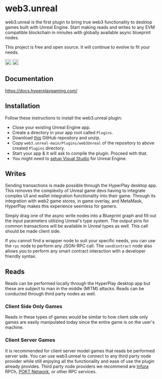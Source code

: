 # web3.unreal

web3.unreal is the first plugin to bring true web3 functionality to desktop games built with Unreal Engine. Start making reads and writes to any EVM compatible blockchain in minutes with globally available async blueprint nodes.

This project is free and open source. It will continue to evolve to fit your needs.

[<img alt="Discord" src="https://img.shields.io/discord/593655374469660673.svg?style=for-the-badge&label=Discord&logo=discord" height="20">](https://discord.gg/Vx4ky6ZbAK)
[<img alt="Twitter" src="https://img.shields.io/twitter/follow/espadrine.svg?style=for-the-badge&label=Twitter&color=1DA1F2" height="20">](https://twitter.com/HyperPlayGaming)

## Documentation
https://docs.hyperplaygaming.com/

## Installation
Follow these instructions to install the web3.unreal plugin:

* Close your existing Unreal Engine app.
* Create a directory in your app root called `Plugins`.
* Download [this](https://github.com/G7DAO/web3.unreal/archive/main.zip) GitHub repository and unzip.
* Copy `web3.unreal-main/Plugins/web3Unreal` of the repository to above created `Plugins` directory.
* Start your app & it will ask to compile the plugin. Proceed with that.
* You might need to [setup Visual Studio](https://docs.unrealengine.com/en-US/ProductionPipelines/DevelopmentSetup/VisualStudioSetup/index.html) for Unreal Engine.

## Writes
Sending transactions is made possible through the HyperPlay desktop app. This removes the complexity of Unreal game devs having to integrate complex UI and wallet integration functionality into their game. Through its integration with web2 game stores, in game overlay, and MetaMask, HyperPlay makes this experience seemless for gamers.

Simply drag one of the async write nodes into a Blueprint graph and fill out the input parameters utilizing Unreal's type system. The output pins for common transactions will be available in Unreal types as well. This call should be made client side.

If you cannot find a wrapper node to suit your specific needs, you can use the `rpc` node to perform any JSON-RPC call. The `sendContract` node also allows you to perform any smart contract interaction with a developer friendly syntax.

## Reads
Reads can be performed locally through the HyperPlay desktop app but these are subject to man in the middle (MITM) attacks. Reads can be conducted through third party nodes as well.

### Client Side Only Games 
Reads in these types of games would be similar to how client side only games are easily manipulated today since the entire game is on the user's machine. 

### Client Server Games
It is recommended for client server model games that reads be performed server side. You can use web3.unreal to connect to any third party node provider while still enjoying all the functionality and ease of use the plugin already provides. Third party node providers we recommend are [Infura](https://www.infura.io/) RPCh, [POKT Network](https://www.pokt.network/), or other RPC services.
